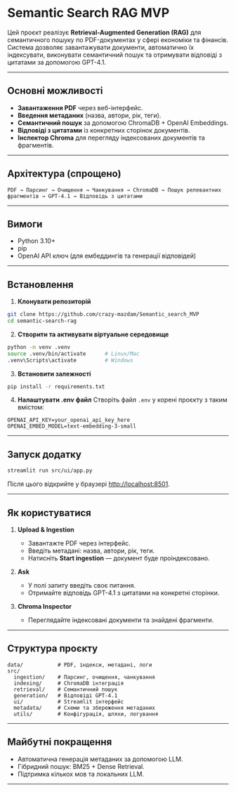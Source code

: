 
# Semantic Search RAG MVP

Цей проєкт реалізує **Retrieval-Augmented Generation (RAG)** для семантичного пошуку по PDF-документах у сфері економіки та фінансів.  
Система дозволяє завантажувати документи, автоматично їх індексувати, виконувати семантичний пошук та отримувати відповіді з цитатами за допомогою GPT-4.1.

---

## Основні можливості
- **Завантаження PDF** через веб-інтерфейс.
- **Введення метаданих** (назва, автори, рік, теги).
- **Семантичний пошук** за допомогою ChromaDB + OpenAI Embeddings.
- **Відповіді з цитатами** із конкретних сторінок документів.
- **Інспектор Chroma** для перегляду індексованих документів та фрагментів.

---

## Архітектура (спрощено)
```
PDF → Парсинг → Очищення → Чанкування → ChromaDB → Пошук релевантних фрагментів → GPT-4.1 → Відповідь з цитатами
```

---

## Вимоги
- Python 3.10+
- pip
- OpenAI API ключ (для ембеддингів та генерації відповідей)

---

## Встановлення

1. **Клонувати репозиторій**
```bash
git clone https://github.com/crazy-mazdam/Semantic_search_MVP
cd semantic-search-rag
```

2. **Створити та активувати віртуальне середовище**
```bash
python -m venv .venv
source .venv/bin/activate      # Linux/Mac
.venv\Scripts\activate         # Windows
```

3. **Встановити залежності**
```bash
pip install -r requirements.txt
```

4. **Налаштувати .env файл**
Створіть файл `.env` у корені проєкту з таким вмістом:
```
OPENAI_API_KEY=your_openai_api_key_here
OPENAI_EMBED_MODEL=text-embedding-3-small
```

---

## Запуск додатку

```bash
streamlit run src/ui/app.py
```

Після цього відкрийте у браузері [http://localhost:8501](http://localhost:8501).

---

## Як користуватися

1. **Upload & Ingestion**  
   - Завантажте PDF через інтерфейс.  
   - Введіть метадані: назва, автори, рік, теги.  
   - Натисніть **Start ingestion** — документ буде проіндексовано.

2. **Ask**  
   - У полі запиту введіть своє питання.  
   - Отримайте відповідь GPT-4.1 з цитатами на конкретні сторінки.

3. **Chroma Inspector**  
   - Переглядайте індексовані документи та знайдені фрагменти.

---

## Структура проєкту
```
data/           # PDF, індекси, метадані, логи
src/
  ingestion/    # Парсинг, очищення, чанкування
  indexing/     # ChromaDB інтеграція
  retrieval/    # Семантичний пошук
  generation/   # Відповіді GPT-4.1
  ui/           # Streamlit інтерфейс
  metadata/     # Схеми та збереження метаданих
  utils/        # Конфігурація, шляхи, логування
```

---

## Майбутні покращення
- Автоматична генерація метаданих за допомогою LLM.
- Гібридний пошук: BM25 + Dense Retrieval.
- Підтримка кількох мов та локальних LLM.

---

